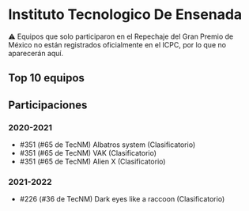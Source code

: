 # Instituto Tecnologico De Ensenada

:warning: Equipos que solo participaron en el Repechaje del Gran Premio de México no están registrados oficialmente en el ICPC, por lo que no aparecerán aquí.

## Top 10 equipos


## Participaciones

### 2020-2021

- #351 (#65 de TecNM) Albatros system (Clasificatorio)
- #351 (#65 de TecNM) VAK (Clasificatorio)
- #351 (#65 de TecNM) Alien X (Clasificatorio)

### 2021-2022

- #226 (#36 de TecNM) Dark eyes like a raccoon (Clasificatorio)



